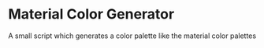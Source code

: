 # Material Color Generator
A small script which generates a color palette like the material color palettes
